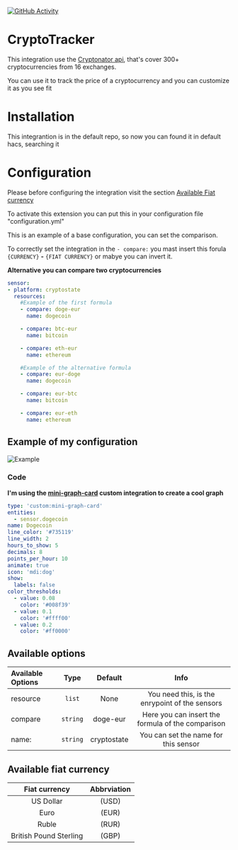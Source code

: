 [![GitHub Activity](https://img.shields.io/github/commit-activity/y/PepegaBruh/Cryptotracker?style=for-the-badge)](https://github.com/PepegaBruh/CryptoTracker/commits/main)

# CryptoTracker

This integration use the [Cryptonator api](https://www.cryptonator.com/api), that's cover 300+ cryptocurrencies from 16 exchanges.

You can use it to track the price of a cryptocurrency and you can customize it as you see fit

# Installation

This integrantion is in the default repo, so now you can found it in default hacs, searching it

# Configuration

Please before configuring the integration visit the section [Available Fiat currency](#available-fiat-currency)

To activate this extension you can put this in your configuration file "configuration.yml"

This is an example of a base configuration, you can set the comparison.

To correctly set the integration in the `- compare:` you mast insert this forula `{CURRENCY}` **-** `{FIAT CURRENCY}`  or mabye you can invert it.

**Alternative you can compare two cryptocurrencies**

```yaml
sensor:
- platform: cryptostate
  resources:
    #Example of the first formula
    - compare: doge-eur
      name: dogecoin

    - compare: btc-eur
      name: bitcoin

    - compare: eth-eur
      name: ethereum

    #Example of the alternative formula
    - compare: eur-doge
      name: dogecoin

    - compare: eur-btc
      name: bitcoin

    - compare: eur-eth
      name: ethereum
```

## Example of my configuration

![Example](https://github.com/PepegaBruh/CryptoTracker/blob/main/images/example.png?raw=true)

### Code

**I'm using the [mini-graph-card](https://github.com/kalkih/mini-graph-card) custom integration to create a cool graph**

```yaml
type: 'custom:mini-graph-card'
entities:
  - sensor.dogecoin
name: Dogecoin
line_color: '#735119'
line_width: 2
hours_to_show: 5
decimals: 8
points_per_hour: 10
animate: true
icon: 'mdi:dog'
show:
  labels: false
color_thresholds:
  - value: 0.08
    color: '#008f39'
  - value: 0.1
    color: '#ffff00'
  - value: 0.2
    color: '#ff0000'

```

## Available options

Available Options | Type | Default | Info
:-----------------|:----:|:-----:| :----:|
resource         | `list`  |  None   |You need this, is the enrypoint of the sensors
compare           | `string` | doge-eur  | Here you can insert the formula of the comparison
name:             | `string` | cryptostate  |You can set the name for this sensor 

## Available fiat currency 

| Fiat currency | Abbrviation |
|:--------------:|:-----------:
|US Dollar       | (USD)      |
|Euro            | (EUR)      |
|Ruble           |  (RUR)     |
|British Pound Sterling| (GBP)|